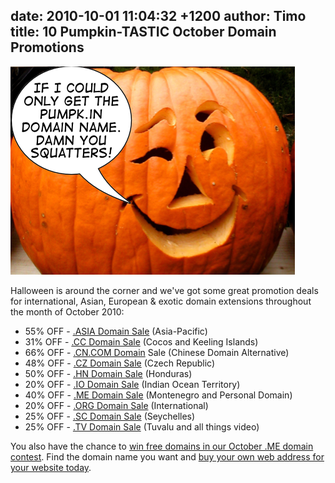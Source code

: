 date: 2010-10-01 11:04:32 +1200
author: Timo
title: 10 Pumpkin-TASTIC October Domain Promotions
----

![Pumpkin](/media/2010-10-01-Screen_shot_2010-09-30_at_13.29.31.png)

Halloween is around the corner and we've got some great promotion deals for international, Asian, European & exotic domain extensions throughout the month of October 2010:

- 55% OFF - [.ASIA Domain Sale](https://iwantmyname.com/domains/asia-domain-name-registration-for-asia) (Asia-Pacific)
- 31% OFF - [.CC Domain Sale](https://iwantmyname.com/domains/cc-domain-name-registration-for-cocos-keeling-islands) (Cocos and Keeling Islands)
- 66% OFF - [.CN.COM Domain](https://iwantmyname.com/domains/cn.com-chinese-domain-name-registration-for-china) Sale (Chinese Domain Alternative)
- 48% OFF - [.CZ Domain Sale](https://iwantmyname.com/domains/cz-domain-name-registration-for-czech-republic) (Czech Republic)
- 50% OFF - [.HN Domain Sale](https://iwantmyname.com/domains/hn-honduran-domain-name-registration-for-honduras) (Honduras)
- 20% OFF - [.IO Domain Sale](https://iwantmyname.com/domains/io-domain-name-registration-for-british-indian-ocean-territory) (Indian Ocean Territory)
- 40% OFF - [.ME Domain Sale](https://iwantmyname.com/domains/me-montenegrean-domain-name-registration-for-montenegro) (Montenegro and Personal Domain)
- 20% OFF - [.ORG Domain Sale](https://iwantmyname.com/domains/org-domain-name-registration-for-organisation) (International)
- 25% OFF - [.SC Domain Sale](https://iwantmyname.com/domains/sc-seychellois-domain-name-registration-for-seychelles) (Seychelles)
- 25% OFF - [.TV Domain Sale](https://iwantmyname.com/domains/tv-tuvaluan-domain-name-registration-for-tuvalu) (Tuvalu and all things video)

You also have the chance to [win free domains in our October .ME domain contest](https://iwantmyname.com/win-free-domain). Find the domain name you want and [buy your own web address for your website today](https://iwantmyname.com).
